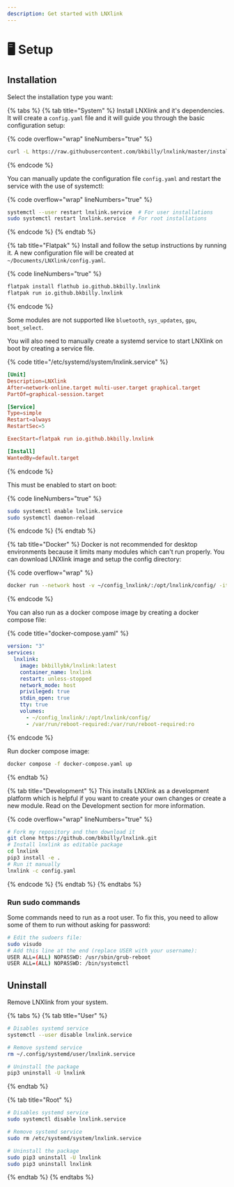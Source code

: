 ```yaml
---
description: Get started with LNXlink
---
```


# 🖥️ Setup

## Installation

Select the installation type you want:

{% tabs %}
{% tab title="System" %}
Install LNXlink and it's dependencies. It will create a `config.yaml` file and it will guide you through the basic configuration setup:

{% code overflow="wrap" lineNumbers="true" %}
```bash
curl -L https://raw.githubusercontent.com/bkbilly/lnxlink/master/install.sh | bash
```
{% endcode %}

You can manually update the configuration file `config.yaml` and restart the service with the use of systemctl:

{% code overflow="wrap" lineNumbers="true" %}
```bash
systemctl --user restart lnxlink.service  # For user installations
sudo systemctl restart lnxlink.service  # For root installations
```
{% endcode %}
{% endtab %}

{% tab title="Flatpak" %}
Install and follow the setup instructions by running it. A new configuration file will be created at `~/Documents/LNXlink/config.yaml`.&#x20;

{% code lineNumbers="true" %}
```bash
flatpak install flathub io.github.bkbilly.lnxlink
flatpak run io.github.bkbilly.lnxlink
```
{% endcode %}

Some modules are not supported like `bluetooth`, `sys_updates`, `gpu`, `boot_select`.

You will also need to manually create a systemd service to start LNXlink on boot by creating a service file.

{% code title="/etc/systemd/system/lnxlink.service" %}
```toml
[Unit]
Description=LNXlink
After=network-online.target multi-user.target graphical.target
PartOf=graphical-session.target

[Service]
Type=simple
Restart=always
RestartSec=5

ExecStart=flatpak run io.github.bkbilly.lnxlink

[Install]
WantedBy=default.target
```
{% endcode %}

This must be enabled to start on boot:

{% code lineNumbers="true" %}
```bash
sudo systemctl enable lnxlink.service
sudo systemctl daemon-reload
```
{% endcode %}
{% endtab %}

{% tab title="Docker" %}
Docker is not recommended for desktop environments because it limits many modules which can't run properly. You can download LNXlink image and setup the config directory:

{% code overflow="wrap" %}
```bash
docker run --network host -v ~/config_lnxlink/:/opt/lnxlink/config/ -it bkbillybk/lnxlink:latest
```
{% endcode %}

You can also run as a docker compose image by creating a docker compose file:

{% code title="docker-compose.yaml" %}
```yaml
version: "3"
services:
  lnxlink:
    image: bkbillybk/lnxlink:latest
    container_name: lnxlink
    restart: unless-stopped
    network_mode: host
    privileged: true
    stdin_open: true
    tty: true
    volumes:
      - ~/config_lnxlink/:/opt/lnxlink/config/
      - /var/run/reboot-required:/var/run/reboot-required:ro
```
{% endcode %}

Run docker compose image:

```bash
docker compose -f docker-compose.yaml up
```
{% endtab %}

{% tab title="Development" %}
This installs LNXlink as a development platform which is helpful if you want to create your own changes or create a new module. Read on the Development section for more information.

{% code overflow="wrap" lineNumbers="true" %}
```bash
# Fork my repository and then download it
git clone https://github.com/bkbilly/lnxlink.git
# Install lnxlink as editable package
cd lnxlink
pip3 install -e .
# Run it manually
lnxlink -c config.yaml
```
{% endcode %}
{% endtab %}
{% endtabs %}



### Run sudo commands

Some commands need to run as a root user. To fix this, you need to allow some of them to run without asking for password:

```bash
# Edit the sudoers file:
sudo visudo
# Add this line at the end (replace USER with your username):
USER ALL=(ALL) NOPASSWD: /usr/sbin/grub-reboot
USER ALL=(ALL) NOPASSWD: /bin/systemctl
```

## Uninstall

Remove LNXlink from your system.

{% tabs %}
{% tab title="User" %}
```bash
# Disables systemd service
systemctl --user disable lnxlink.service

# Remove systemd service
rm ~/.config/systemd/user/lnxlink.service

# Uninstall the package
pip3 uninstall -U lnxlink
```
{% endtab %}

{% tab title="Root" %}
```bash
# Disables systemd service
sudo systemctl disable lnxlink.service

# Remove systemd service
sudo rm /etc/systemd/system/lnxlink.service

# Uninstall the package
sudo pip3 uninstall -U lnxlink
sudo pip3 uninstall lnxlink
```
{% endtab %}
{% endtabs %}
